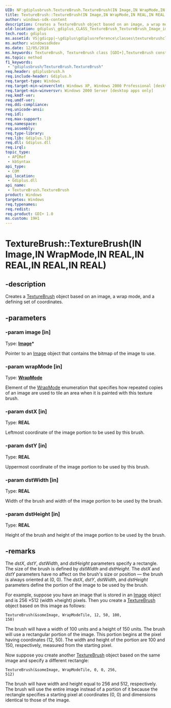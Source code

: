 ```yaml
---
UID: NF:gdiplusbrush.TextureBrush.TextureBrush(IN Image,IN WrapMode,IN REAL,IN REAL,IN REAL,IN REAL)
title: TextureBrush::TextureBrush(IN Image,IN WrapMode,IN REAL,IN REAL,IN REAL,IN REAL) (gdiplusbrush.h)
author: windows-sdk-content
description: Creates a TextureBrush object based on an image, a wrap mode, and a defining set of coordinates.
old-location: gdiplus\_gdiplus_CLASS_TextureBrush_TextureBrush_Image_image_WrapMode_wrapMode_REAL_dstX_REAL_dstY_REAL_dstW.htm
tech.root: gdiplus
ms.assetid: VS|gdicpp|~\gdiplus\gdiplusreference\classes\texturebrushclass\texturebrushconstructors\texturebrush_5imageimage_wrapmodewrapmode_realdstx_re.htm
ms.author: windowssdkdev
ms.date: 12/05/2018
ms.keywords: TextureBrush, TextureBrush class [GDI+],TextureBrush constructor, TextureBrush constructor [GDI+], TextureBrush constructor [GDI+],TextureBrush class, TextureBrush.TextureBrush, TextureBrush.TextureBrush(IN Image,IN WrapMode,IN REAL,IN REAL,IN REAL,IN REAL), TextureBrush.TextureBrush(Image*,WrapMode,REAL,REAL,REAL,REAL), TextureBrush::TextureBrush, TextureBrush::TextureBrush(IN Image,IN WrapMode,IN REAL,IN REAL,IN REAL,IN REAL), _gdiplus_CLASS_TextureBrush_TextureBrush_Image_image_WrapMode_wrapMode_REAL_dstX_REAL_dstY_REAL_dstW, gdiplus._gdiplus_CLASS_TextureBrush_TextureBrush_Image_image_WrapMode_wrapMode_REAL_dstX_REAL_dstY_REAL_dstW
ms.topic: method
f1_keywords: 
 - "gdiplusbrush/TextureBrush.TextureBrush"
req.header: gdiplusbrush.h
req.include-header: Gdiplus.h
req.target-type: Windows
req.target-min-winverclnt: Windows XP, Windows 2000 Professional [desktop apps only]
req.target-min-winversvr: Windows 2000 Server [desktop apps only]
req.kmdf-ver: 
req.umdf-ver: 
req.ddi-compliance: 
req.unicode-ansi: 
req.idl: 
req.max-support: 
req.namespace: 
req.assembly: 
req.type-library: 
req.lib: Gdiplus.lib
req.dll: Gdiplus.dll
req.irql: 
topic_type:
 - APIRef
 - kbSyntax
api_type:
 - COM
api_location:
 - Gdiplus.dll
api_name:
 - TextureBrush.TextureBrush
product: Windows
targetos: Windows
req.typenames: 
req.redist: 
req.product: GDI+ 1.0
ms.custom: 19H1
---
```


# TextureBrush::TextureBrush(IN Image,IN WrapMode,IN REAL,IN REAL,IN REAL,IN REAL)


## -description


Creates a <a href="https://docs.microsoft.com/windows/desktop/api/gdiplusbrush/nl-gdiplusbrush-texturebrush">TextureBrush</a> object based on an image, a wrap mode, and a defining set of coordinates.


## -parameters




### -param image [in]

Type: <b><a href="https://docs.microsoft.com/windows/desktop/api/gdiplusheaders/nl-gdiplusheaders-image">Image</a>*</b>

Pointer to an <a href="https://docs.microsoft.com/windows/desktop/api/gdiplusheaders/nl-gdiplusheaders-image">Image</a> object that contains the bitmap of the image to use. 


### -param wrapMode [in]

Type: <b><a href="https://docs.microsoft.com/windows/desktop/api/gdiplusenums/ne-gdiplusenums-wrapmode">WrapMode</a></b>

Element of the <a href="https://docs.microsoft.com/windows/desktop/api/gdiplusenums/ne-gdiplusenums-wrapmode">WrapMode</a> enumeration that specifies how repeated copies of an image are used to tile an area when it is painted with this texture brush. 


### -param dstX [in]

Type: <b>REAL</b>

Leftmost coordinate of the image portion to be used by this brush. 


### -param dstY [in]

Type: <b>REAL</b>

Uppermost coordinate of the image portion to be used by this brush. 


### -param dstWidth [in]

Type: <b>REAL</b>

Width of the brush and width of the image portion to be used by the brush. 


### -param dstHeight [in]

Type: <b>REAL</b>

Height of the brush and height of the image portion to be used by the brush. 


## -remarks



The 
				<i>dstX</i>, 
				<i>dstY</i>, 
				<i>dstWidth</i>, and 
				<i>dstHeight</i> parameters specify a rectangle. The size of the brush is defined by 
				<i>dstWidth</i> and 
				<i>dstHeight</i>. The 
				<i>dstX</i> and 
				<i>dstY</i> parameters have no affect on the brush's size or position — the brush is always oriented at (0, 0). The 
				<i>dstX</i>, 
				<i>dstY</i>, 
				<i>dstWidth</i>, and 
				<i>dstHeight</i> parameters define the portion of the image to be used by the brush.

For example, suppose you have an image that is stored in an <a href="https://docs.microsoft.com/windows/desktop/api/gdiplusheaders/nl-gdiplusheaders-image">Image</a> object and is 256
				×512 (width
				×height) pixels. Then you create a <a href="https://docs.microsoft.com/windows/desktop/api/gdiplusbrush/nl-gdiplusbrush-texturebrush">TextureBrush</a> object based on this image as follows: 

<code>TextureBrush(&amp;someImage, WrapModeTile, 12, 50, 100, 150)</code>

The brush will have a width of 100 units and a height of 150 units. The brush will use a rectangular portion of the image. This portion begins at the pixel having coordinates (12, 50). The width and height of the portion are 100 and 150, respectively, measured from the starting pixel. 

Now suppose you create another <a href="https://docs.microsoft.com/windows/desktop/api/gdiplusbrush/nl-gdiplusbrush-texturebrush">TextureBrush</a> object based on the same image and specify a different rectangle: 

<code>TextureBrush(&amp;someImage, WrapModeTile, 0, 0, 256, 512)</code>

The brush will have width and height equal to 256 and 512, respectively. The brush will use the entire image instead of a portion of it because the rectangle specifies a starting pixel at coordinates (0, 0) and dimensions identical to those of the image.



